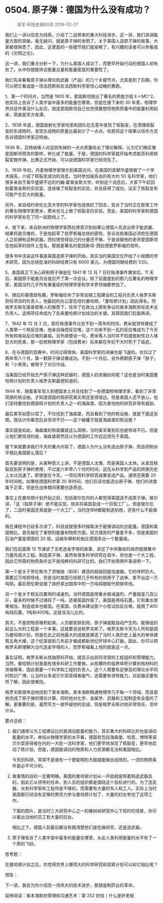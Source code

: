 # 0504. 原子弹：德国为什么没有成功？
> 吴军·科技史纲60讲
2019-02-27

我们上一讲以信息为线索，介绍了二战带来的重大科技进步。这一讲，我们讲讲能量方面的突破，毫无疑问，就是原子弹的发明了。关于美国人造原子弹的故事，大家都很熟悉了，因此，这里面的一些细节我们就省略了，有兴趣的读者可以参看我的《文明之光》。

这一讲，我们重点分析一下，为什么美国人成功了，而更早开始行动的德国人却失败了。从中你就能体会能量总量和能量密度的重要性了。

我们先来看看原子弹从理论到武器（产品）的几个关键节点，尤其是到了后期，你可以把它看成是一场法西斯和反法西斯科学家惊心动魄的赛跑。

1、第一个时间点，当然是 1905 年，爱因斯坦提出了著名的质能方程 E＝MC^2，他实际上告诉了人类宇宙中最多的能量在哪里。但是在接下来的 30 年里，物理学界对这件事没什么反应，就连爱因斯坦自己也觉得要想将物质质量中的能量利用起来，简直是天方夜谭。

2、1938 年底，德国放射化学家哈恩和团队在无意中发现了核裂变，在清理核裂变的生成物时，发现生成物的质量比最初少了一点点。哈恩将这个结果以信件方式告诉德国科学家迈特纳。

1939 年，迈特纳等人对这损失掉的一点点质量给出了理论解释，认为它们确实像爱因斯坦预言的那样，转化成了能量。于是，德国的科学家就开始考虑能否利用核裂变做炸弹。比赛正式开始，可以说德国科学家已经领先了。

3、1939 年初，丹麦物理学家玻尔到美国访问，在美国的首都华盛顿做了一个学术报告，介绍了核裂变成功的消息。当时参加报告会的有大约 50 名科学家，他们很多来自于离华盛顿不远的约翰·霍普金斯大学，听到这个消息后，大家下午赶回到霍普金斯的实验室，连夜做了核裂变的实验，并且获得了成功，证实了核裂变有可能产生巨大的能量。

另外，来自纽约哥伦比亚大学的科学家也连夜赶了回去，告诉了当时正在那里工作的著名物理学家费米，费米也马上做了核裂变的实验。至此，美国的科学家和德国的科学家处在了同一起跑线上了。

4、接下来，来自欧洲的物理学家西拉德意识到如果让德国人先造出原子能武器，结果将是灾难的，于是他起草了给罗斯福总统的密信，告诉总统美国必须抢在德国人之前拥有这种武器。西拉德觉得自己的分量还不够，于是说服他的老师爱因斯坦在他起草的信件上签名，那就是著名的爱因斯坦-西拉德致罗斯福的信件。

很多书中渲染这件事是美国造原子弹的开始，其实当时美国仅仅开始了小规模的学术研究，因为总统批准的科研经费只有 6000 美元，为德国同期经费的 1/20。

5、美国真正下决心研制原子弹是在 1941 年 12 月 7 日珍珠港事件爆发后。11 天后，美国原子能委员会就召开了第一次会议。除了前面提到的那几位著名的物理学家，美国当时几乎所有重量级的物理学家和学术界领袖都参加了。

6、随后的事情很有趣，罗斯福任命了非常会搞工程建设的工程兵负责人格罗夫斯担任项目的负责人，他最初的办公室在纽约曼哈顿，「曼哈顿计划」因此得名。而格罗夫斯在康普顿等人的推荐下，任命了在政治上颇有争议的奥本海默担任技术总负责人。这两项任命成为了后来曼哈顿计划成功的关键。其原因我们后面再讲。

7、1942 年 12 月 2 日，距珍珠港事件过去不到一周年的时间，费米就领导建成了人类第一个核反应堆，他亲自操控反应堆，这个功率不到一瓦的反应堆成为了今天所有核电站反应堆的鼻祖。另外顺便说一句，费米等人当时并不知道放射性对人体巨大的危害，那一批核物理学家（包括费米）后来都在年纪不大时死于了癌症。

8、在与德国的竞赛中，时间过得很快，美国科学家的进展也是飞速的。仅仅过了两年零八个月，第一颗原子弹试爆成功。不到一个月后，另外两颗原子弹「胖子」和「小男孩」被用于了对日作战。

当美国已经开始生产原子弹这种武器时，德国人的进展如何呢？这也是当时美国曼哈顿计划的负责人格罗夫斯最想知道的。

1944 年，随着美军攻入到德国本土并且找到了一些德国核物理学家，看到了非常简陋的核设施，才知道德国的核研究离实用还差得很远。但是美国人还不放心，他们坚持要找到德国核计划的负责人之一的海森堡，因为害怕他的研究非常有威胁。

最后美军如愿以偿了，不仅找到了海森堡，而且看到了他的核设施，就是下面这张图。我估计你看完后会惊讶不已——这个破罐子就是海森堡的核设施？

事实就是如此，海森堡的核装置就这么简陋，当时美军看到后也是惊讶不已。但是让他们更惊讶的是，海森堡居然还以为德国的工作远远领先于美国。

接下来就要讲我们今天的重点内容了，德国人为什么没有造出原子弹，而且研制水平相比美国那么落后？

首先要说明的是，从某种意义上讲，不是德国人太慢，而是美国人太快。从发现核裂变到原子弹的使用，不过是六年零八个月的时间，这在从科学到产品的转换历史上太过迅速了。即使是在今天，一项应用科学研究成果变成产品，通常还需要 20 年时间呢。如果给德国科学家 20 年时间，他们应该也能造出原子弹，他们的进度属于正常，但是在战争期间需要创造奇迹。

事实上在曼哈顿计划开始之前，包括玻尔在内的人都觉得美国造不成原子弹。玻尔讲，「这（指原子弹）绝不能实现，除非将美国变成一个巨型工厂」。但是玻尔忘了，二战时美国还真就是一个大工厂。当时连IBM都能制造机枪，还有什么不能做的。

我在课程中已经多次讲了，科技成就很多时候取决于能够调动的总能量。德国和美国相比，首先输在了掌控的能量和物质方面。双方煤炭的产量差不多，但是美国的石油产量是德国的 20 倍，运输车辆和轮船比德国多出一个数量级。

我们在前面第 12 节课讲了法老造金字塔的故事，讲述了中央集权的政府能够集中力量完成大工程。制造原子弹，虽然有很多科学研究在其中，但也是一个大工程，因此它所需的物质条件远不是纯粹的科研可比的。我们不妨用两件事说明一下。

第一个是关于劳伦斯为了浓缩铀（和钚）建造的超级回旋加速器。它的体积巨大，需要近万吨铜导线，但是当时美国已经把几乎所有的铜用于了战争，拿不出这一万吨铜。最后劳伦斯说服了政府拿出国库中的一万吨纯银取代铜做导线。

另一个是关于核反应要用的减速剂。当时德国是用重水做减速剂，产量就是几百公斤，最多的时候不过储存了一吨，还被英国炸毁了。美国是用纯石墨，它和重水效果相当，制造成本也极高。在美国，仅费米建设那个小型试验反应堆，就用了400吨纯石墨。1吨和400吨，这是没法儿比的。

其次，不是把物资堆积起来，人员都安排到岗，原子弹就能自动产生的。能够组织起这么大的工程是一个本事。这就要说说格罗夫斯了。格罗夫斯今天为人所知是因为曼哈顿计划，但是在此之前他最大的成就是建造了当时人类历史上最大的单体建筑五角大楼，这个纪录直到几年前才被成都新世纪环球中心打破。因此，你可以把格罗夫斯理解为当代造金字塔的人，而罗斯福看上他的就是这一点。

事实证明，格罗夫斯从找铀原料开始，就显示出非同寻常的工程组织和管理能力。当然，曼哈顿计划里面有很多科研工作要做，从核爆炸的临界体积计算到核材料的浓缩等等，因此需要一个科学和工程的负责人。这个人需要有足够高的理论水平同时知识广博，让当时众多诺贝尔奖获得者服气，还需要有领导能力，对武器还要有所了解，因此很难找。

格罗夫斯很幸运地找到了奥本海默。奥本海默精通物理学几乎每一个领域，而且是他完成了原子弹的理论计算，同时他对化学、金属学、武器和工程制造有全面的了解。更重要的是，虽然军方一直怀疑他的忠诚，但是格罗夫斯对他非常信任，言听计从。

要点总结：

1. 我们通常认为工程建设比的是调动能量的能力，其实重大的科研比的也是调动能量的水平。单纯从物理学家的水平看，德国有包括海森堡、哈恩、博特等诺贝尔奖获得者在内的一大批一流科学家，他们更早地发现了核裂变，更早地启动了核计划，但是，德国能调动的物质和人力资源都无法和美国相比。

	今天的科研，常常不是谁有一个更聪明的大脑就能做出成绩的，一流的物质条件是必不可少的。

2. 做事情的目的一定要明确。美国的曼哈顿计划从一开始就是照着制造武器去的，因此它从领导的任命，到人员的组织都是围绕这个目标进行的。为了造武器，光有科学家和工程师是不够的，而需要有大量的军人和工人。实际上当时美国都已经没有足够的男劳力参与曼哈顿计划了，大量的妇女参加了这项工作。

	下面的图片，是当时三大研究中心之一的橡树岭研究中心下班时的场景，你可以看出当地的员工有大量的妇女。

	相比之下，德国人到最后都没有搞清楚他们是在做研究，还是造武器。

3. 原子弹告诉了人类宇宙中最多的能量在哪里，从此人类利用能量的水平有了一个质的飞跃。

思考题：

在曼哈顿计划之后，你觉得世界上哪项大的科学研究和探索计划可以和它相比呢？

预告：

下一讲，我会为你介绍另一场伟大的技术进步，那就是制药业的革命。

延伸阅读：奥本海默的管理和沟通艺术：第 252 封信丨什么是好老板


